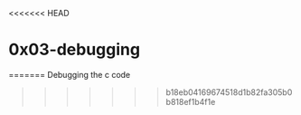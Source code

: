 <<<<<<< HEAD
# 0x03-debugging
=======
Debugging the c code
>>>>>>> b18eb04169674518d1b82fa305b0b818ef1b4f1e

